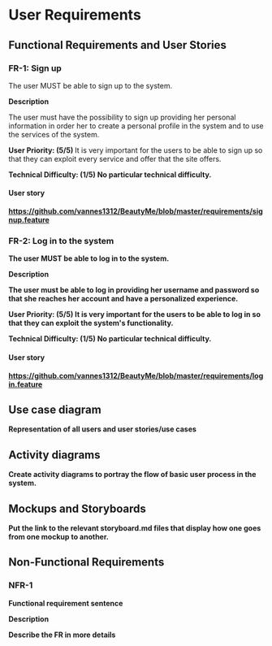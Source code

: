 # User Requirements

## Functional Requirements and User Stories

### FR-1: Sign up

The user MUST be able to sign up to the system.

**Description**

The user must have the possibility to sign up providing her personal information in order her to create a personal profile in the system and to use the services of the system.

<b> User Priority: (5/5) </b> It is very important for the users to be able to sign up so that they can exploit every service and offer that the site offers.

<b> Technical Difficulty: (1/5) No particular technical difficulty.   

#### User story

https://github.com/vannes1312/BeautyMe/blob/master/requirements/signup.feature

### FR-2: Log in to the system

The user MUST be able to log in to the system.

**Description**

The user must be able to log in providing her username and password so that she reaches her account and have a personalized experience.

<b> User Priority: (5/5) </b> It is very important for the users to be able to log in so that they can exploit the system's functionality.

<b> Technical Difficulty: (1/5) No particular technical difficulty.   

#### User story

https://github.com/vannes1312/BeautyMe/blob/master/requirements/login.feature

## Use case diagram

Representation of all users and user stories/use cases

## Activity diagrams

Create activity diagrams to portray the flow of basic user process in the system.

## Mockups and Storyboards

Put the link to the relevant storyboard.md files that display how one goes from one mockup to another.

## Non-Functional Requirements

### NFR-1

Functional requirement sentence

**Description**

Describe the FR in more details

